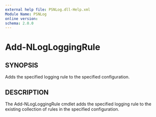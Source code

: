 ```yaml
---
external help file: PSNLog.dll-Help.xml
Module Name: PSNLog
online version:
schema: 2.0.0
---
```


# Add-NLogLoggingRule

## SYNOPSIS

Adds the specified logging rule to the specified configuration.

## DESCRIPTION

The Add-NLogLoggingRule cmdlet adds the specified logging rule to the existing collection of rules in the specified configuration.